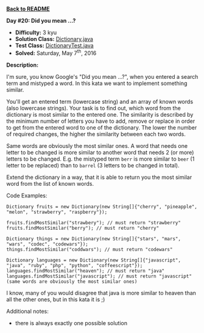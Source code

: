 <a href=https://github.com/michaelwm/KataDay><b>Back to README</b><a>

<b>Day #20: Did you mean ...?</b>

* <b>Difficulty:</b> 3 kyu
* <b>Solution Class:</b> [Dictionary.java](Dictionary.java)
* <b>Test Class:</b> [DictionaryTest.java](DictionaryTest.java)
* <b>Solved:</b> Saturday, May 7<sup>th</sup>, 2016

<b>Description:</b>

I'm sure, you know Google's "Did you mean ...?", when you entered a search term and mistyped a word. In this kata we want to implement something similar.

You'll get an entered term (lowercase string) and an array of known words (also lowercase strings). Your task is to find out, which word from the dictionary is most similar to the entered one. The similarity is described by the minimum number of letters you have to add, remove or replace in order to get from the entered word to one of the dictionary. The lower the number of required changes, the higher the similarity between each two words.

Same words are obviously the most similar ones. A word that needs one letter to be changed is more similar to another word that needs 2 (or more) letters to be changed. E.g. the mistyped term <code>berr</code> is more similar to <code>beer</code> (1 letter to be replaced) than to <code>barrel</code> (3 letters to be changed in total).

Extend the dictionary in a way, that it is able to return you the most similar word from the list of known words.

Code Examples:

<pre><code>Dictionary fruits = new Dictionary(new String[]{"cherry", "pineapple", "melon", "strawberry", "raspberry"});

fruits.findMostSimilar("strawbery"); // must return "strawberry"
fruits.findMostSimilar("berry"); // must return "cherry"

Dictionary things = new Dictionary(new String[]{"stars", "mars", "wars", "codec", "codewars"});
things.findMostSimilar("coddwars"); // must return "codewars"

Dictionary languages = new Dictionary(new String[]{"javascript", "java", "ruby", "php", "python", "coffeescript"});
languages.findMostSimilar("heaven"); // must return "java"
languages.findMostSimilar("javascript"); // must return "javascript" (same words are obviously the most similar ones)</code></pre>

I know, many of you would disagree that java is more similar to heaven than all the other ones, but in this kata it is ;)

Additional notes:

* there is always exactly one possible solution